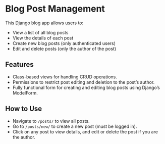 # Blog Post Management
This Django blog app allows users to:
- View a list of all blog posts
- View the details of each post
- Create new blog posts (only authenticated users)
- Edit and delete posts (only the author of the post)

## Features
- Class-based views for handling CRUD operations.
- Permissions to restrict post editing and deletion to the post’s author.
- Fully functional form for creating and editing blog posts using Django’s ModelForm.

## How to Use
- Navigate to `/posts/` to view all posts.
- Go to `/posts/new/` to create a new post (must be logged in).
- Click on any post to view details, and edit or delete the post if you are the author.
